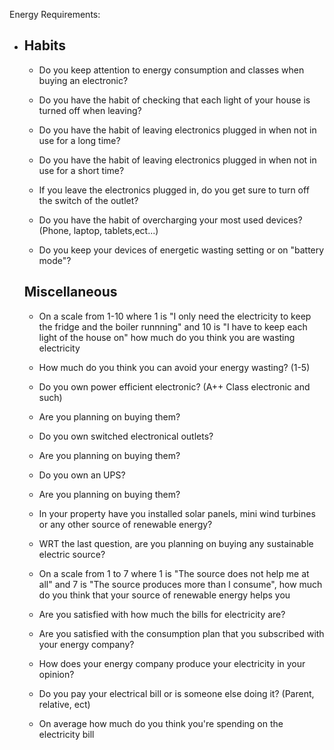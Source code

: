 Energy Requirements:

- ## Habits
  
  - Do you keep attention to energy consumption and classes when buying an electronic?
  
  - Do you have the habit of checking that each light of your house is turned off when leaving?
  
  - Do you have the habit of leaving electronics plugged in when not in use for a long time?
  
  - Do you have the habit of leaving electronics plugged in when not in use for a short time?
  
  - If you leave the electronics plugged in, do you get sure to turn off the switch of the outlet?
  
  - Do you have the habit of overcharging your most used devices? (Phone, laptop, tablets,ect...)
  
  - Do you keep your devices of energetic wasting setting or on "battery mode"?

  ## Miscellaneous
  
  - On a scale from 1-10 where 1 is "I only need the electricity to keep the fridge  and the boiler runnning" and 10 is "I have to keep each light of the house on" how much do you think you are wasting electricity
  
  - How much do you think you can avoid your energy wasting? (1-5)
  
  - Do you own power efficient electronic? (A++ Class electronic and such)
  
  - Are you planning on buying them?

  - Do you own switched electronical outlets?

  - Are you planning on buying them?
  
  - Do you own an UPS?

  - Are you planning on buying them?
  
  - In your property have you installed solar panels, mini wind turbines or any other source of renewable energy?
  
  - WRT the last question, are you planning on buying any sustainable electric source?

  - On a scale from 1 to 7 where 1 is "The source does not help me at all" and 7 is "The source produces more than I consume", how much do you think that your source of renewable energy helps you
  
  - Are you satisfied with how much the bills for electricity are?
  
  - Are you satisfied with the consumption plan that you subscribed with your energy company?
  
  - How does your energy company produce your electricity in your opinion?

  - Do you pay your electrical bill or is someone else doing it? (Parent, relative, ect)


  - On average how much do you think you're spending on the electricity bill

